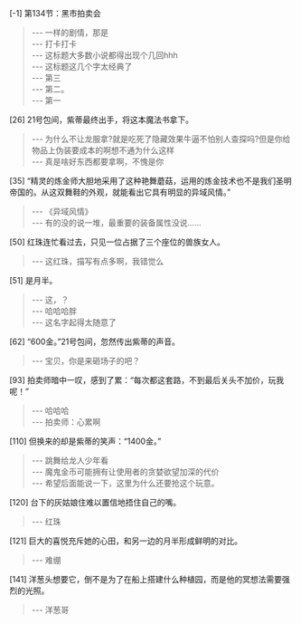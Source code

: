 
[-1] 第134节：黑市拍卖会
>--- 一样的剧情，那是<br>
>--- 打卡打卡<br>
>--- 这标题大多数小说都得出现个几回hhh<br>
>--- 这标题这几个字太经典了<br>
>--- 第三<br>
>--- 第二。<br>
>--- 第一<br>

[26] 21号包间，紫蒂最终出手，将这本魔法书拿下。
>--- 为什么不让龙服拿?就是吃死了隐藏效果牛逼不怕别人查探吗?但是你给物品上伪装要成本的啊想不通为什么这样<br>
>--- 真是啥好东西都要拿啊，不愧是你<br>

[35] “精灵的炼金师大胆地采用了这种艳舞蘑菇，运用的炼金技术也不是我们圣明帝国的。从这双舞鞋的外观，就能看出它具有明显的异域风情。”
>--- 《异域风情》<br>
>--- 有的没的说一堆，最重要的装备属性没说……<br>

[50] 红珠连忙看过去，只见一位占据了三个座位的兽族女人。
>--- 这红珠，描写有点多啊，我错觉么<br>

[51] 是月半。
>--- 这，？<br>
>--- 哈哈哈胖<br>
>--- 这名字起得太随意了<br>

[62] “600金。”21号包间，忽然传出紫蒂的声音。
>--- 宝贝，你是来砸场子的吧？<br>

[93] 拍卖师暗中一叹，感到了累：“每次都这套路，不到最后关头不加价，玩我呢！”
>--- 哈哈哈<br>
>--- 拍卖师：心累啊<br>

[110] 但换来的却是紫蒂的笑声：“1400金。”
>--- 跳舞给龙人少年看<br>
>--- 魔鬼金币可能拥有让使用者的贪婪欲望加深的代价<br>
>--- 希望后面能说一下，这里为什么还要抢这个玩意。<br>

[120] 台下的灰姑娘住难以置信地捂住自己的嘴。
>--- 红珠<br>

[121] 巨大的喜悦充斥她的心田，和另一边的月半形成鲜明的对比。
>--- 难绷<br>

[141] 洋葱头想要它，倒不是为了在船上搭建什么种植园，而是他的冥想法需要强烈的光照。
>--- 洋葱哥<br>

